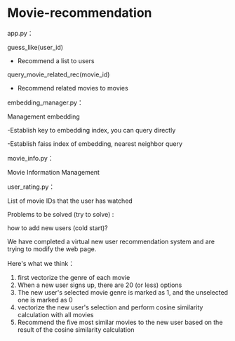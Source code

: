 # Movie-recommendation

app.py：

  guess_like(user_id)  
  
  - Recommend a list to users
  
  query_movie_related_rec(movie_id)  
  
  - Recommend related movies to movies
  
embedding_manager.py：

  Management embedding   

  -Establish key to embedding index, you can query directly
  
  -Establish faiss index of embedding, nearest neighbor query

movie_info.py：

  Movie Information Management
  
user_rating.py：

  List of movie IDs that the user has watched

Problems to be solved (try to solve) :

how to add new users (cold start)?

We have completed a virtual new user recommendation system and are trying to modify the web page.

Here's what we think：
1. first vectorize the genre of each movie
2. When a new user signs up, there are 20 (or less) options
3. The new user's selected movie genre is marked as 1, and the unselected one is marked as 0
4. vectorize the new user's selection and perform cosine similarity calculation with all movies
5. Recommend the five most similar movies to the new user based on the result of the cosine similarity calculation

